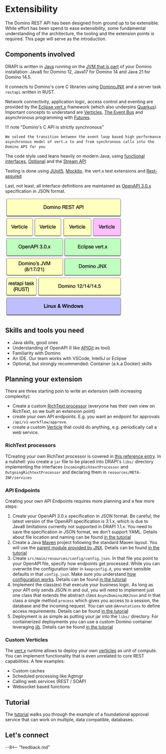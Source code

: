 # Extensibility

The Domino REST API has been designed from ground up to be extensible. While effort has been spend to ease extensibility, some fundamental understanding of the architecture, the tooling and the extension points is required. This page will serve as the introduction.

## Components involved

DRAPI is written in [Java](https://www.java.com/en/) running on the [JVM that is part](https://support.hcl-software.com/csm?id=kb_article&sysparm_article=KB0037886) of your Domino installation: Java8 for Domino 12, Java17 for Domino 14 and Java 21 for Domino 14.5.

It connects to Domino's core C libraries using [DominoJNX](https://opensource.hcltechsw.com/domino-jnx/) and a server task `restapi` written in RUST.

Network connectivity, application logic, access control and eventing are provided by the [Eclipse vert.x](https://vertx.io/) framework (which also underpins [Quarkus](https://quarkus.io/)). Important concepts to understand are [Verticles](https://vertx.io/docs/vertx-core/java/#_verticles), [The Event Bus](https://vertx.io/docs/vertx-core/java/#event_bus) and asynchronous programming with [Futures](https://vertx.io/docs/vertx-core/java/#_future_results).

!!! note "Domino's C API is strictly synchronous"

    We solved the transition between the event loop based high performance
    asynchronous model of vert.x to and from synchronous calls into the Domino API for you

The code style used leans heavily on modern Java, using [functional interfaces](https://www.baeldung.com/java-8-functional-interfaces), [Optional](https://www.baeldung.com/java-optional) and the [Stream API](https://www.baeldung.com/java-8-streams)

Testing is done using [JUnit5](https://www.baeldung.com/junit-5), [Mockito](https://site.mockito.org/), the vert.x test extensions and [Rest-assured](https://rest-assured.io/)

Last, not least, all interface definitions are maintained as [OpenAPI 3.0.x](https://spec.openapis.org/oas/v3.0.4.html) specification in JSON format.

![Keep block layout](../../assets/images/KEEPLayout.png)

## Skills and tools you need

- Java skills, good ones
- Understanding of OpenAPI (I like [APIGit](https://apigit.com/) as tool)
- Familiarity with Domino
- An IDE. Our team works with VSCode, IntelliJ or Eclipse
- Optional, but strongly recommended: Container (a.k.a Docker) skills

## Planning your extension

There are three starting poin to write an extension (with increasing complexity):

- Create a custom [RichText processor](../../references/richtextension.md) (everyone has their own view on RichText, so we built an extension point)
- create your own API endpoints. E.g. you want an endpoint for approvals `/api/v1-workflow/approve`.
- create a custom [Verticle](https://vertx.io/docs/vertx-core/java/#_verticles) that could do anything, e.g. periodically call a web service.

### RichText processors

TCreating your own RichText processor is covered in [this reference entry](../../references/richtextension.md). In a nutshell: you create a `jar` file to be placed into DRAPI's `libs/` directory implementing the interfaces `IncomingRichtextProcessor` and `OutgoingRichtextProcessor` and declaring them in `resources/META-INF/services`

### API Endpoints

Creating your own API Endpoints requires more planning and a few more steps:

1. Create your OpenAPI 3.0.x specification in JSON format. Be careful, the latest version of the OpenAPI specification is 3.1.x, which is due to Java8 limitations currently not supported in DRAPI 1.1.x. You need to save the specification in JSON format, we don't support YAML. Details about file location and naming can be found [in the tutorial](../../tutorial/extensibility)
2. Create a Java [Maven](https://maven.apache.org/) project following the standard Maven layout. You will use the [parent module provided by JNX](https://central.sonatype.com/artifact/com.hcl.domino/domino-jnx-parent). Details can be found [in the tutorial](../../tutorial/extensibility)
3. Create `src/main/resources/config/config.json`. In that file you point to your OpenAPI file, specify how endpoints get processed. While you can overwrite the configuration later in `keepconfig.d`, you want sensible defaults in that `config.json`. Make sure you understand [how configuration works](../../references/configuration/understandingconfig.md). Details can be found [in the tutorial](../../tutorial/extensibility/index.md)
4. Implement the class(es) that execute your business logic. As long as your API only sends JSON in and out, you will need to implement just one class that extends the abstract class `AsyncDominoJNXJson` and in that class a single method `process` which gives you access to a session, the database and the incoming request. You can use `@Annotations` to define access requirements. Details can be found [in the tutorial](../../tutorial/extensibility/index.md)
5. Deployment is as simple as putting your jar into the `libs/` directory. For containerized deployments you can use a custom Domino container leveraging [jib](https://github.com/GoogleContainerTools/jib). Details can be found [in the tutorial](../../tutorial/extensibility/index.md)

### Custom Verticles

The [vert.x](https://vertx.io/) runtime allows to deploy your own [verticles](https://vertx.io/docs/vertx-core/java/#_verticles) as unit of compute. You can implement functionality that is even unrelated to core REST capabilities. A few examples:

- Custom caches
- Scheduled processing like Agtmgr
- Calling web services (REST / SOAP)
- Websocket based functions

## Tutorial

The [tutorial](../../tutorial/extensibility/index.md) walks you through the example of a foundational approval service that can work on multiple, data compatible, databases.

## Let's connect

--8<-- "feedback.md"
